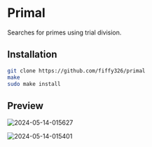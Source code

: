 # Primal

Searches for primes using trial division.

## Installation
```sh
git clone https://github.com/fiffy326/primal
make
sudo make install
```

## Preview
![2024-05-14-015627](https://github.com/fiffy326/primal/assets/22841956/66ada806-4e26-4e0d-9db7-0f13d6ec2bb5)

![2024-05-14-015401](https://github.com/fiffy326/primal/assets/22841956/e870559a-fdc1-4080-8b2f-507137b9d60b)
